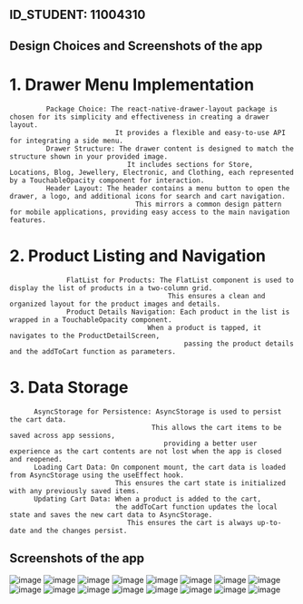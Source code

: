 ## ID_STUDENT: 11004310 

  ## Design Choices and  Screenshots of the app
  
  # 1. Drawer Menu Implementation
             Package Choice: The react-native-drawer-layout package is chosen for its simplicity and effectiveness in creating a drawer layout.
                              It provides a flexible and easy-to-use API for integrating a side menu.
             Drawer Structure: The drawer content is designed to match the structure shown in your provided image.
                                 It includes sections for Store, Locations, Blog, Jewellery, Electronic, and Clothing, each represented by a TouchableOpacity component for interaction.
             Header Layout: The header contains a menu button to open the drawer, a logo, and additional icons for search and cart navigation. 
                                   This mirrors a common design pattern for mobile applications, providing easy access to the main navigation features.
  # 2. Product Listing and Navigation
                  FlatList for Products: The FlatList component is used to display the list of products in a two-column grid.
                                           This ensures a clean and organized layout for the product images and details.
                  Product Details Navigation: Each product in the list is wrapped in a TouchableOpacity component.
                                      When a product is tapped, it navigates to the ProductDetailScreen,
                                               passing the product details and the addToCart function as parameters.
  # 3. Data Storage
          AsyncStorage for Persistence: AsyncStorage is used to persist the cart data.
                                       This allows the cart items to be saved across app sessions,
                                          providing a better user experience as the cart contents are not lost when the app is closed and reopened.
          Loading Cart Data: On component mount, the cart data is loaded from AsyncStorage using the useEffect hook.
                              This ensures the cart state is initialized with any previously saved items.
          Updating Cart Data: When a product is added to the cart,
                              the addToCart function updates the local state and saves the new cart data to AsyncStorage.
                                 This ensures the cart is always up-to-date and the changes persist.
   ## Screenshots of the app 
  ![image](https://github.com/Ihongui/rn-assignment7-11004310/assets/150761912/5f00de2e-af3c-49d5-8280-40182a8224d6)
  ![image](https://github.com/Ihongui/rn-assignment7-11004310/assets/150761912/5808c1ec-b866-414a-82d3-4b8b03495b64)
  ![image](https://github.com/Ihongui/rn-assignment7-11004310/assets/150761912/61fe0893-b26f-4185-9cbe-fdf9a5222911)
  ![image](https://github.com/Ihongui/rn-assignment7-11004310/assets/150761912/15c35a29-eedc-45ae-929f-0c136e0f0296)
  ![image](https://github.com/Ihongui/rn-assignment7-11004310/assets/150761912/3a120969-0e80-48a4-8555-45ec212ec146)
  ![image](https://github.com/Ihongui/rn-assignment7-11004310/assets/150761912/02e1452a-0813-4e2b-b814-bcf8be5aadec)
  ![image](https://github.com/Ihongui/rn-assignment7-11004310/assets/150761912/90a8c7ae-64c0-4791-99fd-5ffd1d1dfaa8)
  ![image](https://github.com/Ihongui/rn-assignment7-11004310/assets/150761912/35b0f9d9-ed08-4a86-8a74-cb89adc002a7)
  ![image](https://github.com/Ihongui/rn-assignment7-11004310/assets/150761912/e03cc0da-e72d-45b9-9ea5-992ac300660d)
  ![image](https://github.com/Ihongui/rn-assignment7-11004310/assets/150761912/255da0de-b8f2-4edd-bb1b-e40887c5bf47)
  ![image](https://github.com/Ihongui/rn-assignment7-11004310/assets/150761912/12aa9ce9-5b16-4d18-9a14-83b8cb0698a2)
  ![image](https://github.com/Ihongui/rn-assignment7-11004310/assets/150761912/b46b1227-e318-4878-95be-a33f88fa2faf)
  ![image](https://github.com/Ihongui/rn-assignment7-11004310/assets/150761912/4a0f9223-feee-491e-b7c5-d6a210edf58d)
  ![image](https://github.com/Ihongui/rn-assignment7-11004310/assets/150761912/8873eff1-1664-4640-997d-b5d400ef3909)
  ![image](https://github.com/Ihongui/rn-assignment7-11004310/assets/150761912/8b4577aa-d785-43f1-ab84-6d220f784908)
  ![image](https://github.com/Ihongui/rn-assignment7-11004310/assets/150761912/fa283f41-0da2-4a2c-9a01-bfc6e9161179)













